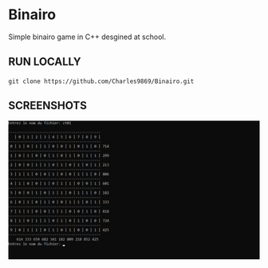 # Binairo

Simple binairo game in C++ desgined at school.

## RUN LOCALLY
```
git clone https://github.com/Charles9869/Binairo.git
```

## SCREENSHOTS
![image](screenshots/game.png)
